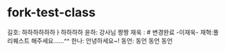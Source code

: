 # fork-test-class

길호: 하하하하하하ㅏ하하하하
윤하: 강사님 짱짱
재욱 : # 변경완료 -이재욱-
재혁:풀 리퀘스트 해주세요......^^
한나: 안녕하세요~!
동언: 동언 동언 동언
